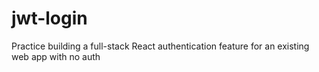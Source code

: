 # jwt-login
Practice building a full-stack React authentication feature for an existing web app with no auth
